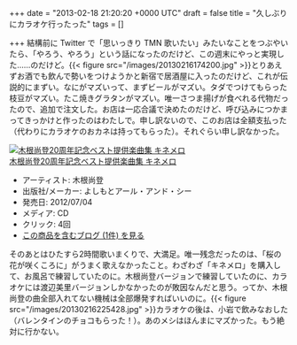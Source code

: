 
+++
date = "2013-02-18 21:20:20 +0000 UTC"
draft = false
title = "久しぶりにカラオケ行ったった"
tags = []

+++
結構前に Twitter で「思いっきり TMN 歌いたい」みたいなことをつぶやいたら、「やろう、やろう」という話になったのだけど、この週末にやっと実現した……のだけど。{{< figure src="/images/20130216174200.jpg"  >}}とりあえずお酒でも飲んで勢いをつけようかと新宿で居酒屋に入ったのだけど、これが伝説的にまずい。なにがマズいって、まずビールがマズい。タダでつけてもらった枝豆がマズい。たこ焼きグラタンがマズい。唯一さつま揚げが食べれる代物だったので、追加で注文した。お店は一応合議で決めたのだけど、呼び込みにつかまってきっかけと作ったのはわたしで。申し訳ないので、このお店は全額支払った（代わりにカラオケのおカネは持ってもらった）。それぐらい申し訳なかった。<div class="hatena-asin-detail"><a href="http://www.amazon.co.jp/exec/obidos/ASIN/B007TMNGUI/bestylesnet-22/"><img src="http://ecx.images-amazon.com/images/I/4178v0mhM5L._SL160_.jpg" class="hatena-asin-detail-image" alt="木根尚登20周年記念ベスト提供楽曲集 キネメロ" title="木根尚登20周年記念ベスト提供楽曲集 キネメロ"/></a><div class="hatena-asin-detail-info"><a href="http://www.amazon.co.jp/exec/obidos/ASIN/B007TMNGUI/bestylesnet-22/">木根尚登20周年記念ベスト提供楽曲集 キネメロ</a><ul><li><span class="hatena-asin-detail-label">アーティスト:</span> 木根尚登</li><li><span class="hatena-asin-detail-label">出版社/メーカー:</span> よしもとアール・アンド・シー</li><li><span class="hatena-asin-detail-label">発売日:</span> 2012/07/04</li><li><span class="hatena-asin-detail-label">メディア:</span> CD</li><li> <span class="hatena-asin-detail-label">クリック</span>: 4回</li><li><a href="http://d.hatena.ne.jp/asin/B007TMNGUI/bestylesnet-22" target="_blank">この商品を含むブログ (1件) を見る</a></li></ul></div><div class="hatena-asin-detail-foot"></div></div>そのあとはひたすら2時間歌いまくりで、大満足。唯一残念だったのは、「桜の花が咲くころに」がうまく歌えなかったこと。わざわざ「キネメロ」を購入して、お風呂で練習していたのに。木根尚登バージョンで練習していたのに、カラオケには渡辺美里バージョンしかなかったのが敗因なんだと思う。ってか、木根尚登の曲全部入れてない機械は全部爆発すればいいのに。{{< figure src="/images/20130216225428.jpg"  >}}カラオケの後は、小岩で飲みなおした（バレンタインのチョコもらった！）。あのメシはほんまにマズかった。もう絶対に行かない。


